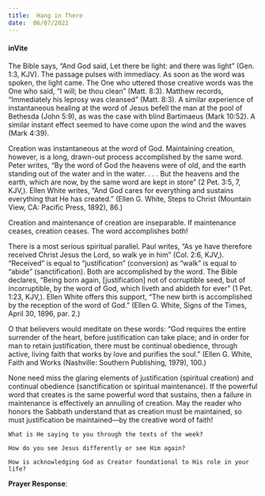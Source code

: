 ```yaml
---
title:  Hang in There
date:  06/07/2022
---
```


#### inVite

The Bible says, “And God said, Let there be light: and there was light” (Gen. 1:3, KJV). The passage pulses with immediacy. As soon as the word was spoken, the light came. The One who uttered those creative words was the One who said, “I will; be thou clean” (Matt. 8:3). Matthew records, “Immediately his leprosy was cleansed” (Matt. 8:3). A similar experience of instantaneous healing at the word of Jesus befell the man at the pool of Bethesda (John 5:9), as was the case with blind Bartimaeus (Mark 10:52). A similar instant effect seemed to have come upon the wind and the waves (Mark 4:39).

Creation was instantaneous at the word of God. Maintaining creation, however, is a long, drawn-out process accomplished by the same word. Peter writes, “By the word of God the heavens were of old, and the earth standing out of the water and in the water. . . . But the heavens and the earth, which are now, by the same word are kept in store” (2 Pet. 3:5, 7, KJV,). Ellen White writes, “And God cares for everything and sustains everything that He has created.” (Ellen G. White, Steps to Christ (Mountain View, CA: Pacific Press, 1892), 86.)

Creation and maintenance of creation are inseparable. If maintenance ceases, creation ceases. The word accomplishes both!

There is a most serious spiritual parallel. Paul writes, “As ye have therefore received Christ Jesus the Lord, so walk ye in him” (Col. 2:6, KJV,). “Received” is equal to “justification” (conversion) as “walk” is equal to “abide” (sanctification). Both are accomplished by the word. The Bible declares, “Being born again, [justification] not of corruptible seed, but of incorruptible, by the word of God, which liveth and abideth for ever” (1 Pet. 1:23, KJV,). Ellen White offers this support, “The new birth is accomplished by the reception of the word of God.” (Ellen G. White, Signs of the Times, April 30, 1896, par. 2.)

O that believers would meditate on these words: “God requires the entire surrender of the heart, before justification can take place; and in order for man to retain justification, there must be continual obedience, through active, living faith that works by love and purifies the soul.” (Ellen G. White, Faith and Works (Nashville: Southern Publishing, 1979), 100.)

None need miss the glaring elements of justification (spiritual creation) and continual obedience (sanctification or spiritual maintenance). If the powerful word that creates is the same powerful word that sustains, then a failure in maintenance is effectively an annulling of creation. May the reader who honors the Sabbath understand that as creation must be maintained, so must justification be maintained—by the creative word of faith!

`What is He saying to you through the texts of the week?`

`How do you see Jesus differently or see Him again?`

`How is acknowledging God as Creator foundational to His role in your life?`

**Prayer Response**:

` `
